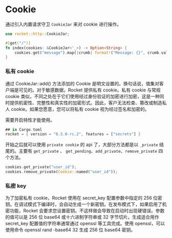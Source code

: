 # Cookie

通过引入内置请求守卫 `CookieJar` 来对 cookie 进行操作。

```rust
use rocket::http::CookieJar;

#[get("/")]
fn index(cookies: &CookieJar<'_>) -> Option<String> {
    cookies.get("message").map(|crumb| format!("Message: {}", crumb.value()))
}
```

### 私有 cookie

通过 CookieJar::add() 方法添加的 Cookie 是明文设置的。换句话说，值集对客户端是可见的。对于敏感数据，Rocket 提供私有 cookie。私有 cookie 与常规 cookie 类似，不同之处在于它们使用经过身份验证的加密进行加密，这是一种同时提供机密性、完整性和真实性的加密形式。因此，客户无法检查、篡改或制造私人 cookie。如果您愿意，您可以将私有 cookie 视为经过签名和加密的。

需要开启特性才能使用。

```rust
## in Cargo.toml
rocket = { version = "0.5.0-rc.2", features = ["secrets"] }
```

开始之后就可以使用 `private cookie` 的 api 了，大部分方法都是以 `_private` 结尾的。主要有 `get_private` 、 `get_pending`、`add_private`、`remove_private` 四个方法。

```rust
cookies.get_private("user_id");
cookies.remove_private(Cookie::named("user_id"));
```

### 私密 key

为了加密私有 cookie，Rocket 使用在 secret_key 配置参数中指定的 256 位密钥。在调试模式下编译时，会自动生成一个新密钥。在发布模式下，如果启用了机密功能，Rocket 会要求您设置密钥。不这样做会导致在启动时出现硬错误。参数的值可以是 256 位 base64 或十六进制字符串或 32 字节切片。生成适合用作 secret_key 配置值的字符串通常通过 openssl 等工具完成。使用 openssl，可以使用命令 openssl rand -base64 32 生成 256 位 base64 密钥。

